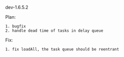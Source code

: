 dev-1.6.5.2

Plan:

    1. bugfix
    2. handle dead time of tasks in delay queue

Fix:

    1. fix loadAll, the task queue should be reentrant